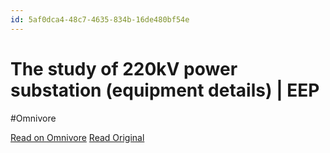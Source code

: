 ```yaml
---
id: 5af0dca4-48c7-4635-834b-16de480bf54e
---
```


# The study of 220kV power substation (equipment details) | EEP
#Omnivore

[Read on Omnivore](https://omnivore.app/me/https-electrical-engineering-portal-com-download-center-books-an-192862caaa5)
[Read Original](https://electrical-engineering-portal.com/download-center/books-and-guides/power-substations/220kv-substation)

